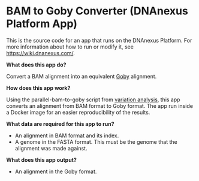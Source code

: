 <!-- dx-header -->
# BAM to Goby Converter (DNAnexus Platform App)


This is the source code for an app that runs on the DNAnexus Platform.
For more information about how to run or modify it, see
https://wiki.dnanexus.com/.
<!-- /dx-header -->

**What does this app do?**

Convert a BAM alignment into an equivalent [Goby](http://campagnelab.org/software/goby/) alignment.

**How does this app work?**

Using the parallel-bam-to-goby script from [variation analysis](https://github.com/CampagneLaboratory/variationanalysis), this app converts an alignment from BAM format to Goby format.
The app run inside a Docker image for an easier reproducibility of the results.

**What data are required for this app to run?**

* An alignment in BAM format and its index.
* A genome in the FASTA format. This must be the genome that the alignment was made against.

**What does this app output?**
* An alignment in the Goby format.
